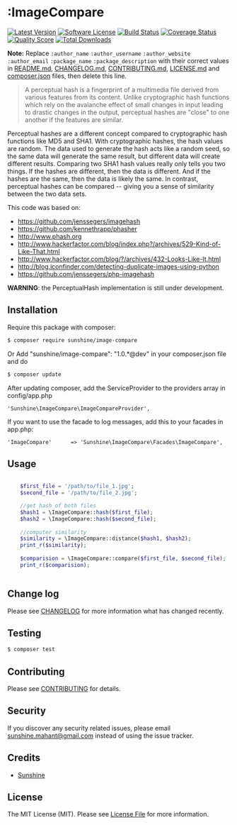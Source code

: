 # :ImageCompare

[![Latest Version](https://img.shields.io/github/release/coding-sunshine/ImageCompare.svg?style=flat-square)](https://github.com/thephpleague/:package_name/releases)
[![Software License](https://img.shields.io/badge/license-MIT-brightgreen.svg?style=flat-square)](LICENSE.md)
[![Build Status](https://img.shields.io/travis/coding-sunshine/ImageCompare/master.svg?style=flat-square)](https://travis-ci.org/thephpleague/:package_name)
[![Coverage Status](https://img.shields.io/scrutinizer/coverage/g/coding-sunshine/ImageCompare.svg?style=flat-square)](https://scrutinizer-ci.com/g/thephpleague/:package_name/code-structure)
[![Quality Score](https://img.shields.io/scrutinizer/g/coding-sunshine/ImageCompare.svg?style=flat-square)](https://scrutinizer-ci.com/g/thephpleague/:package_name)
[![Total Downloads](https://img.shields.io/packagist/dt/sunshine/image-compare.svg?style=flat-square)](https://packagist.org/packages/league/:package_name)

**Note:** Replace ```:author_name``` ```:author_username``` ```:author_website``` ```:author_email``` ```:package_name``` ```:package_description``` with their correct values in [README.md](README.md), [CHANGELOG.md](CHANGELOG.md), [CONTRIBUTING.md](CONTRIBUTING.md), [LICENSE.md](LICENSE.md) and [composer.json](composer.json) files, then delete this line.

> A perceptual hash is a fingerprint of a multimedia file derived from various features from its content. Unlike cryptographic hash functions which rely on the avalanche effect of small changes in input leading to drastic changes in the output, perceptual hashes are "close" to one another if the features are similar.

Perceptual hashes are a different concept compared to cryptographic hash functions like MD5 and SHA1. With cryptographic hashes, the hash values are random. The data used to generate the hash acts like a random seed, so the same data will generate the same result, but different data will create different results. Comparing two SHA1 hash values really only tells you two things. If the hashes are different, then the data is different. And if the hashes are the same, then the data is likely the same. In contrast, perceptual hashes can be compared -- giving you a sense of similarity between the two data sets.

This code was based on:
 - https://github.com/jenssegers/imagehash
 - https://github.com/kennethrapp/phasher
 - http://www.phash.org
 - http://www.hackerfactor.com/blog/index.php?/archives/529-Kind-of-Like-That.html
 - http://www.hackerfactor.com/blog/?/archives/432-Looks-Like-It.html
 - http://blog.iconfinder.com/detecting-duplicate-images-using-python
 - https://github.com/jenssegers/php-imagehash
 
**WARNING**: the PerceptualHash implementation is still under development.

## Installation

Require this package with composer:

``` bash
$ composer require sunshine/image-compare
```

Or Add 
"sunshine/image-compare": "1.0.*@dev"
in your composer.json file and do 

``` bash
$ composer update
```

After updating composer, add the ServiceProvider to the providers array in config/app.php

```
'Sunshine\ImageCompare\ImageCompareProvider',
```
If you want to use the facade to log messages, add this to your facades in app.php:

```
'ImageCompare'		=> 'Sunshine\ImageCompare\Facades\ImageCompare',
```

## Usage

``` php

    $first_file = '/path/to/file_1.jpg';
    $second_file = '/path/to/file_2.jpg';

    //get hash of both files
    $hash1 = \ImageCompare::hash($first_file);
    $hash2 = \ImageCompare::hash($second_file);
   
    //computer similarity
    $similarity = \ImageCompare::distance($hash1, $hash2);
    print_r($similarity);
    
    $comparision = \ImageCompare::compare($first_file, $second_file);
    print_r($comparision);
    
```

## Change log

Please see [CHANGELOG](CHANGELOG.md) for more information what has changed recently.

## Testing

``` bash
$ composer test
```

## Contributing

Please see [CONTRIBUTING](CONTRIBUTING.md) for details.

## Security

If you discover any security related issues, please email sunshine.mahant@gmail.com instead of using the issue tracker.

## Credits

- [Sunshine](https://github.com/coding-sunshine)

## License

The MIT License (MIT). Please see [License File](LICENSE.md) for more information.
